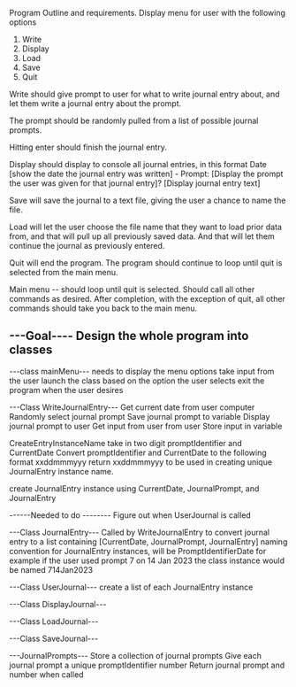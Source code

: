 Program Outline and requirements.
Display menu for user with the following options
1. Write
2. Display
3. Load
4. Save
5. Quit

Write should give prompt to user for what to write journal entry about, and let them write a journal entry about the prompt. 

The prompt should be randomly pulled from a list of possible journal prompts. 

Hitting enter should finish the journal entry. 

Display should display to console all journal entries, in this format 
Date [show the date the journal entry was written] - Prompt: [Display the prompt the user was given for that journal entry]? [Display journal entry text] 

Save will save the journal to a text file, giving the user a chance to name the file. 

Load will let the user choose the file name that they want to load prior data from, and that will pull up all previously saved data. And that will let them continue the journal as previously entered. 

Quit will end the program. The program should continue to loop until quit is selected from the main menu. 


Main menu -- should loop until quit is selected. Should call all other commands as desired. After completion, with the exception of quit, all other commands should take you back to the main menu. 

---Goal----
Design the whole program into classes
-----------


---class mainMenu---
needs to display the menu options
take input from the user
launch the class based on the option the user selects
exit the program when the user desires

---Class WriteJournalEntry---
Get current date from user computer
Randomly select journal prompt
Save journal prompt to variable
Display journal prompt to user
Get input from user from user
Store input in variable

CreateEntryInstanceName
take in two digit promptIdentifier and CurrentDate
Convert promptIdentifier and CurrentDate to the following format xxddmmmyyy 
return xxddmmmyyy to be used in creating unique JournalEntry instance name.

create JournalEntry instance using CurrentDate, JournalPrompt, and JournalEntry 

------Needed to do --------
Figure out when UserJournal is called

---Class JournalEntry---
Called by WriteJournalEntry to convert journal entry to a list containing [CurrentDate, JournalPrompt, JournalEntry]
naming convention for JournalEntry instances, will be PromptIdentifierDate for example if the user used prompt 7 on 14 Jan 2023 the class instance would be named 714Jan2023

---Class UserJournal---
create a list of each JournalEntry instance


---Class DisplayJournal---

---Class LoadJournal---

---Class SaveJournal---

---JournalPrompts---
Store a collection of journal prompts
Give each journal prompt a unique promptIdentifier number
Return journal prompt and number when called